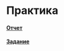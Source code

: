 # Практика
  #### [Отчет](https://github.com/ShekhovtcovaE/practice_2023/blob/main/%D0%9E%D1%82%D1%87%D0%B5%D1%82.pdf)
  #### [Задание](https://github.com/ShekhovtcovaE/practice_2023/blob/main/%D0%97%D0%B0%D0%B4%D0%B0%D0%BD%D0%B8%D0%B5.pdf)
